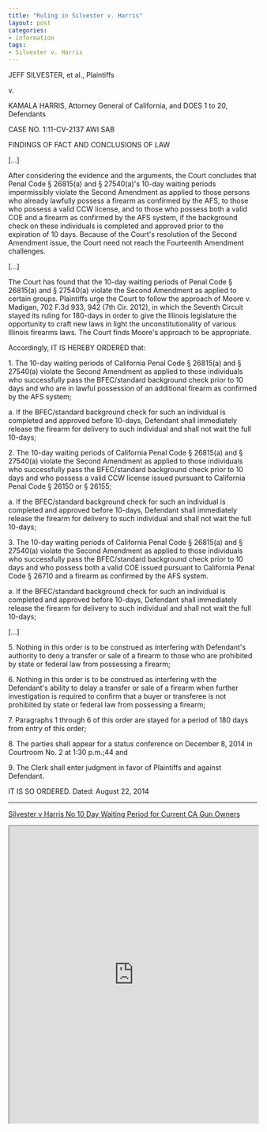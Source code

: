 ```yaml
---
title: "Ruling in Silvester v. Harris"
layout: post
categories:
- information
tags:
- Silvester v. Harris
---
```


JEFF SILVESTER, et al., Plaintiffs

v.

KAMALA HARRIS, Attorney General of California, and DOES 1 to 20, Defendants

CASE NO. 1:11-CV-2137 AWI SAB

FINDINGS OF FACT AND CONCLUSIONS OF LAW

\[...\]

After considering the evidence and the arguments, the Court concludes that Penal Code § 26815(a) and § 27540(a)'s 10-day waiting periods impermissibly violate the Second Amendment as applied to those persons who already lawfully possess a firearm as confirmed by the AFS, to those who possess a valid CCW license, and to those who possess both a valid COE and a firearm as confirmed by the AFS system, if the background check on these individuals is completed and approved prior to the expiration of 10 days. Because of the Court's resolution of the Second Amendment issue, the Court need not reach the Fourteenth Amendment challenges.

\[...\]

The Court has found that the 10-day waiting periods of Penal Code § 26815(a) and § 27540(a) violate the Second Amendment as applied to certain groups. Plaintiffs urge the Court to follow the approach of Moore v. Madigan, 702 F.3d 933, 942 (7th Cir. 2012), in which the Seventh Circuit stayed its ruling for 180-days in order to give the Illinois legislature the opportunity to craft new laws in light the unconstitutionality of various Illinois firearms laws. The Court finds Moore's approach to be appropriate.

Accordingly, IT IS HEREBY ORDERED that:

1\. The 10-day waiting periods of California Penal Code § 26815(a) and § 27540(a) violate the Second Amendment as applied to those individuals who successfully pass the BFEC/standard background check prior to 10 days and who are in lawful possession of an additional firearm as confirmed by the AFS system;

a. If the BFEC/standard background check for such an individual is completed and approved before 10-days, Defendant shall immediately release the firearm for delivery to such individual and shall not wait the full 10-days;

2\. The 10-day waiting periods of California Penal Code § 26815(a) and § 27540(a) violate the Second Amendment as applied to those individuals who successfully pass the BFEC/standard background check prior to 10 days and who possess a valid CCW license issued pursuant to California Penal Code § 26150 or § 26155;

a. If the BFEC/standard background check for such an individual is completed and approved before 10-days, Defendant shall immediately release the firearm for delivery to such individual and shall not wait the full 10-days;

3\. The 10-day waiting periods of California Penal Code § 26815(a) and § 27540(a) violate the Second Amendment as applied to those individuals who successfully pass the BFEC/standard background check prior to 10 days and who possess both a valid COE issued pursuant to California Penal Code § 26710 and a firearm as confirmed by the AFS system.

a. If the BFEC/standard background check for such an individual is completed and approved before 10-days, Defendant shall immediately release the firearm for delivery to such individual and shall not wait the full 10-days;

\[...\]

5\. Nothing in this order is to be construed as interfering with Defendant's authority to deny a transfer or sale of a firearm to those who are prohibited by state or federal law from possessing a firearm;

6\. Nothing in this order is to be construed as interfering with the Defendant's ability to delay a transfer or sale of a firearm when further investigation is required to confirm that a buyer or transferee is not prohibited by state or federal law from possessing a firearm;

7\. Paragraphs 1 through 6 of this order are stayed for a period of 180 days from entry of this order;

8\. The parties shall appear for a status conference on December 8, 2014 in Courtroom No. 2 at 1:30 p.m.;44 and

9\. The Clerk shall enter judgment in favor of Plaintiffs and against Defendant.

IT IS SO ORDERED. Dated: August 22, 2014

---

[Silvester v Harris No 10 Day Waiting Period for Current CA Gun Owners](https://www.scribd.com/doc/252035917/Silvester-v-Harris-No-10-Day-Waiting-Period-for-Current-CA-Gun-Owners "View Silvester v Harris No 10 Day Waiting Period for Current CA Gun Owners on Scribd")

<iframe class="scribd_iframe_embed" data-aspect-ratio="undefined" data-auto-height="false" height="600" id="doc_69184" loading="lazy" scrolling="no" src="https://www.scribd.com/embeds/252035917/content?start_page=1&view_mode=scroll&show_recommendations=true" width="100%"></iframe>
